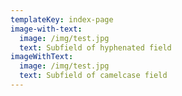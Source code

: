 ```yaml
---
templateKey: index-page
image-with-text:
  image: /img/test.jpg
  text: Subfield of hyphenated field
imageWithText:
  image: /img/test.jpg
  text: Subfield of camelcase field
---
```

